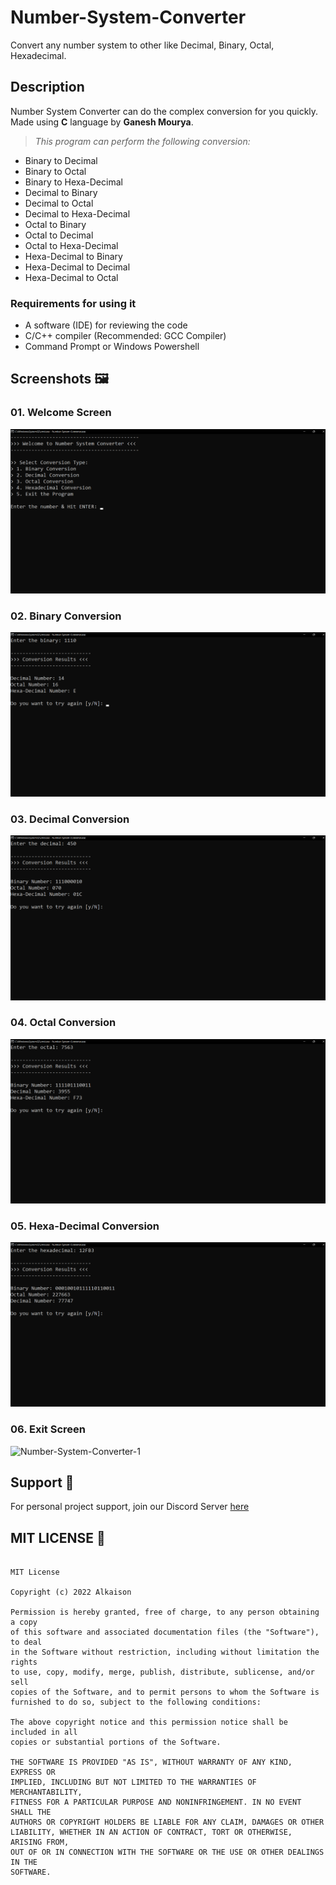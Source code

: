 # Number-System-Converter

Convert any number system to other like Decimal, Binary, Octal, Hexadecimal.

## Description

Number System Converter can do the complex conversion for you quickly. Made using **C** language by **Ganesh Mourya**.

> _This program can perform the following conversion:_

- Binary to Decimal
- Binary to Octal
- Binary to Hexa-Decimal
- Decimal to Binary
- Decimal to Octal
- Decimal to Hexa-Decimal
- Octal to Binary
- Octal to Decimal
- Octal to Hexa-Decimal
- Hexa-Decimal to Binary
- Hexa-Decimal to Decimal
- Hexa-Decimal to Octal

### Requirements for using it

- A software (IDE) for reviewing the code
- C/C++ compiler (Recommended: GCC Compiler)
- Command Prompt or Windows Powershell

## Screenshots 🖼️

### 01. Welcome Screen

![Number-System-Converter-1](https://github.com/Alkaison/Number-System-Converter/blob/main/Images/Number-System-Converter-1.png)

### 02. Binary Conversion

![Number-System-Converter-1](https://github.com/Alkaison/Number-System-Converter/blob/main/Images/Number-System-Converter-2.png)

### 03. Decimal Conversion

![Number-System-Converter-1](https://github.com/Alkaison/Number-System-Converter/blob/main/Images/Number-System-Converter-3.png)

### 04. Octal Conversion

![Number-System-Converter-1](https://github.com/Alkaison/Number-System-Converter/blob/main/Images/Number-System-Converter-4.png)

### 05. Hexa-Decimal Conversion

![Number-System-Converter-1](https://github.com/Alkaison/Number-System-Converter/blob/main/Images/Number-System-Converter-5.png)

### 06. Exit Screen

![Number-System-Converter-1](https://github.com/Alkaison/Number-System-Converter/blob/main/Images/Number-System-Converter-6.png)

## Support 🧩

For personal project support, join our Discord Server [here](https://discord.gg/dF4PHpA "Byte Hub Discord")

## MIT LICENSE 📔

```LICENSE

MIT License

Copyright (c) 2022 Alkaison

Permission is hereby granted, free of charge, to any person obtaining a copy
of this software and associated documentation files (the "Software"), to deal
in the Software without restriction, including without limitation the rights
to use, copy, modify, merge, publish, distribute, sublicense, and/or sell
copies of the Software, and to permit persons to whom the Software is
furnished to do so, subject to the following conditions:

The above copyright notice and this permission notice shall be included in all
copies or substantial portions of the Software.

THE SOFTWARE IS PROVIDED "AS IS", WITHOUT WARRANTY OF ANY KIND, EXPRESS OR
IMPLIED, INCLUDING BUT NOT LIMITED TO THE WARRANTIES OF MERCHANTABILITY,
FITNESS FOR A PARTICULAR PURPOSE AND NONINFRINGEMENT. IN NO EVENT SHALL THE
AUTHORS OR COPYRIGHT HOLDERS BE LIABLE FOR ANY CLAIM, DAMAGES OR OTHER
LIABILITY, WHETHER IN AN ACTION OF CONTRACT, TORT OR OTHERWISE, ARISING FROM,
OUT OF OR IN CONNECTION WITH THE SOFTWARE OR THE USE OR OTHER DEALINGS IN THE
SOFTWARE.
```
